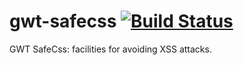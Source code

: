 # gwt-safecss [![Build Status][travis-img]][travis]

GWT SafeCss: facilities for avoiding XSS attacks.

[travis]: https://travis-ci.org/mincong-h/gwt-safecss
[travis-img]: https://travis-ci.org/mincong-h/gwt-safecss.svg?branch=master
